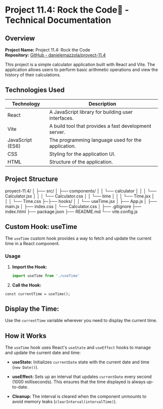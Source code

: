 # Project 11.4: Rock the Code🎸 - Technical Documentation

## Overview

**Project Name:** Project 11.4: Rock the Code  
**Repository:** [GitHub - danielemazzola/proyect-11.4](https://github.com/danielemazzola/proyect-11.4)

This project is a simple calculator application built with React and Vite. The application allows users to perform basic arithmetic operations and view the history of their calculations.

## Technologies Used

| Technology       | Description                                           |
| ---------------- | ----------------------------------------------------- |
| React            | A JavaScript library for building user interfaces.    |
| Vite             | A build tool that provides a fast development server. |
| JavaScript (ES6) | The programming language used for the application.    |
| CSS              | Styling for the application UI.                       |
| HTML             | Structure of the application.                         |

## Project Structure

proyect-11.4/
│
├── src/
│ ├── components/
│ │ └── calculator
│ │ │ └── Calculator.jsx
│ │ │ └── Calculator.css
│ │ └── time
│ │ │ └── Time.jsx
│ │ │ └── Time.css
├─├── hooks/
│ │ └── useTime.jsx
│ ├── App.js
│ ├── main.js
│ ├── index.css
│ └── Calculator.css
│
├── .gitignore
├── index.html
├── package.json
├── README.md
└── vite.config.js

## Custom Hook: useTime

The `useTime` custom hook provides a way to fetch and update the current time in a React component.

### Usage

1. **Import the Hook:**

   ```javascript
   import useTime from './useTime'
   ```

2. **Call the Hook:**

```
const currentTime = useTime();
```

## Display the Time:

Use the `currentTime` variable wherever you need to display the current time.

## How it Works

The `useTime` hook uses React's `useState` and `useEffect` hooks to manage and update the current date and time:

- **useState:** Initializes `currentDate` state with the current date and time (`new Date()`).

- **useEffect:** Sets up an interval that updates `currentDate` every second (1000 milliseconds). This ensures that the time displayed is always up-to-date.

- **Cleanup:** The interval is cleared when the component unmounts to avoid memory leaks (`clearInterval(intervalTime)`).
